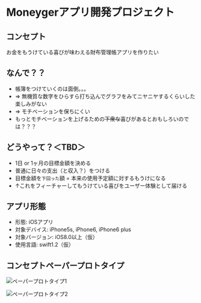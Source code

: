 # Moneygerアプリ開発プロジェクト

## コンセプト

お金をもうけている喜びが味わえる財布管理帳アプリを作りたい

## なんで？？

* 帳簿をつけていくのは面倒。。。
* => 無機質な数字をひらすら打ち込んでグラフをみてニヤニヤするくらいした楽しみがない
* => モチベーションを保ちにくい
* もっとモチベーションを上げるための~~下衆な~~喜びがあるとおもしろいのでは？？？

## どうやって？＜TBD＞

* 1日 or 1ヶ月の目標金額を決める
* 普通に日々の支出（と収入？）をつける
* 目標金額を`下回った`額 = 本来の使用予定額に対するもうけになる
* ↑これをフィーチャーしてもうけている喜びをユーザー体験として届ける

## アプリ形態

* 形態: iOSアプリ
* 対象デバイス: iPhone5s, iPhone6, iPhone6 plus
* 対象バージョン: iOS8.0以上（仮）
* 使用言語: swift1.2（仮）

## コンセプトペーパープロトタイプ

![ペーパープロトタイプ1](https://dl.dropboxusercontent.com/u/24429555/%E5%86%99%E7%9C%9F%202015-06-21%2014%2032%2040.jpg)

![ペーパープロトタイプ2](https://dl.dropboxusercontent.com/u/24429555/%E5%86%99%E7%9C%9F%202015-06-21%2014%2033%2003.jpg)
